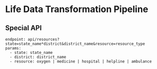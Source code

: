 # Life Data Transformation Pipeline

## Special API

```
endpoint: api/resources?state=state_name*district&district_name&resource=resource_type
params:
  - state: state_name
  - district: district_name
  - resource: oxygen | medicine | hospital | helpline | ambulance
```
